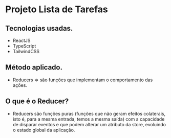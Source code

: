 # Projeto Lista de Tarefas


## Tecnologias usadas.

- ReactJS
- TypeScript
- TailwindCSS


## Método aplicado.

- Reducers => são funções que implementam o comportamento das ações.

## O que é o Reducer?
- Reducers são funções puras (funções que não geram efeitos colaterais, isto é, para a mesma entrada, temos a mesma saída) com a capacidade de disparar eventos e que podem alterar um atributo da store, evoluindo o estado global da aplicação.